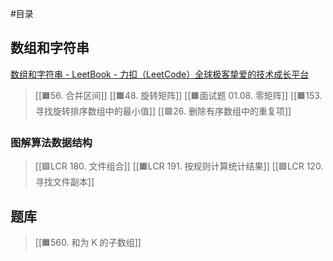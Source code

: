 #目录 

## 数组和字符串
[数组和字符串 - LeetBook - 力扣（LeetCode）全球极客挚爱的技术成长平台](https://leetcode.cn/leetbook/read/array-and-string/xkhi75/)
> [[🟧56. 合并区间]]
> [[🟧48. 旋转矩阵]]
> [[🟧面试题 01.08. 零矩阵]]
> [[🟧153. 寻找旋转排序数组中的最小值]]
> [[🟩26. 删除有序数组中的重复项]]

### 图解算法数据结构
> [[🟩LCR 180. 文件组合]]
> [[🟧LCR 191. 按规则计算统计结果]]
> [[🟩LCR 120. 寻找文件副本]]
> 
## 题库
> [[🟧560. 和为 K 的子数组]]
> 